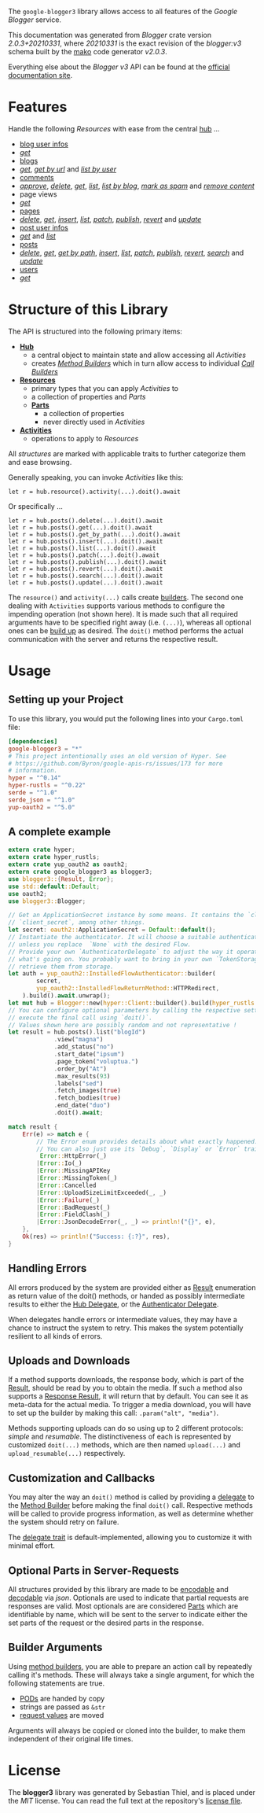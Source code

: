 <!---
DO NOT EDIT !
This file was generated automatically from 'src/mako/api/README.md.mako'
DO NOT EDIT !
-->
The `google-blogger3` library allows access to all features of the *Google Blogger* service.

This documentation was generated from *Blogger* crate version *2.0.3+20210331*, where *20210331* is the exact revision of the *blogger:v3* schema built by the [mako](http://www.makotemplates.org/) code generator *v2.0.3*.

Everything else about the *Blogger* *v3* API can be found at the
[official documentation site](https://developers.google.com/blogger/docs/3.0/getting_started).
# Features

Handle the following *Resources* with ease from the central [hub](https://docs.rs/google-blogger3/2.0.3+20210331/google_blogger3/Blogger) ... 

* [blog user infos](https://docs.rs/google-blogger3/2.0.3+20210331/google_blogger3/api::BlogUserInfo)
 * [*get*](https://docs.rs/google-blogger3/2.0.3+20210331/google_blogger3/api::BlogUserInfoGetCall)
* [blogs](https://docs.rs/google-blogger3/2.0.3+20210331/google_blogger3/api::Blog)
 * [*get*](https://docs.rs/google-blogger3/2.0.3+20210331/google_blogger3/api::BlogGetCall), [*get by url*](https://docs.rs/google-blogger3/2.0.3+20210331/google_blogger3/api::BlogGetByUrlCall) and [*list by user*](https://docs.rs/google-blogger3/2.0.3+20210331/google_blogger3/api::BlogListByUserCall)
* [comments](https://docs.rs/google-blogger3/2.0.3+20210331/google_blogger3/api::Comment)
 * [*approve*](https://docs.rs/google-blogger3/2.0.3+20210331/google_blogger3/api::CommentApproveCall), [*delete*](https://docs.rs/google-blogger3/2.0.3+20210331/google_blogger3/api::CommentDeleteCall), [*get*](https://docs.rs/google-blogger3/2.0.3+20210331/google_blogger3/api::CommentGetCall), [*list*](https://docs.rs/google-blogger3/2.0.3+20210331/google_blogger3/api::CommentListCall), [*list by blog*](https://docs.rs/google-blogger3/2.0.3+20210331/google_blogger3/api::CommentListByBlogCall), [*mark as spam*](https://docs.rs/google-blogger3/2.0.3+20210331/google_blogger3/api::CommentMarkAsSpamCall) and [*remove content*](https://docs.rs/google-blogger3/2.0.3+20210331/google_blogger3/api::CommentRemoveContentCall)
* page views
 * [*get*](https://docs.rs/google-blogger3/2.0.3+20210331/google_blogger3/api::PageViewGetCall)
* [pages](https://docs.rs/google-blogger3/2.0.3+20210331/google_blogger3/api::Page)
 * [*delete*](https://docs.rs/google-blogger3/2.0.3+20210331/google_blogger3/api::PageDeleteCall), [*get*](https://docs.rs/google-blogger3/2.0.3+20210331/google_blogger3/api::PageGetCall), [*insert*](https://docs.rs/google-blogger3/2.0.3+20210331/google_blogger3/api::PageInsertCall), [*list*](https://docs.rs/google-blogger3/2.0.3+20210331/google_blogger3/api::PageListCall), [*patch*](https://docs.rs/google-blogger3/2.0.3+20210331/google_blogger3/api::PagePatchCall), [*publish*](https://docs.rs/google-blogger3/2.0.3+20210331/google_blogger3/api::PagePublishCall), [*revert*](https://docs.rs/google-blogger3/2.0.3+20210331/google_blogger3/api::PageRevertCall) and [*update*](https://docs.rs/google-blogger3/2.0.3+20210331/google_blogger3/api::PageUpdateCall)
* [post user infos](https://docs.rs/google-blogger3/2.0.3+20210331/google_blogger3/api::PostUserInfo)
 * [*get*](https://docs.rs/google-blogger3/2.0.3+20210331/google_blogger3/api::PostUserInfoGetCall) and [*list*](https://docs.rs/google-blogger3/2.0.3+20210331/google_blogger3/api::PostUserInfoListCall)
* [posts](https://docs.rs/google-blogger3/2.0.3+20210331/google_blogger3/api::Post)
 * [*delete*](https://docs.rs/google-blogger3/2.0.3+20210331/google_blogger3/api::PostDeleteCall), [*get*](https://docs.rs/google-blogger3/2.0.3+20210331/google_blogger3/api::PostGetCall), [*get by path*](https://docs.rs/google-blogger3/2.0.3+20210331/google_blogger3/api::PostGetByPathCall), [*insert*](https://docs.rs/google-blogger3/2.0.3+20210331/google_blogger3/api::PostInsertCall), [*list*](https://docs.rs/google-blogger3/2.0.3+20210331/google_blogger3/api::PostListCall), [*patch*](https://docs.rs/google-blogger3/2.0.3+20210331/google_blogger3/api::PostPatchCall), [*publish*](https://docs.rs/google-blogger3/2.0.3+20210331/google_blogger3/api::PostPublishCall), [*revert*](https://docs.rs/google-blogger3/2.0.3+20210331/google_blogger3/api::PostRevertCall), [*search*](https://docs.rs/google-blogger3/2.0.3+20210331/google_blogger3/api::PostSearchCall) and [*update*](https://docs.rs/google-blogger3/2.0.3+20210331/google_blogger3/api::PostUpdateCall)
* [users](https://docs.rs/google-blogger3/2.0.3+20210331/google_blogger3/api::User)
 * [*get*](https://docs.rs/google-blogger3/2.0.3+20210331/google_blogger3/api::UserGetCall)




# Structure of this Library

The API is structured into the following primary items:

* **[Hub](https://docs.rs/google-blogger3/2.0.3+20210331/google_blogger3/Blogger)**
    * a central object to maintain state and allow accessing all *Activities*
    * creates [*Method Builders*](https://docs.rs/google-blogger3/2.0.3+20210331/google_blogger3/client::MethodsBuilder) which in turn
      allow access to individual [*Call Builders*](https://docs.rs/google-blogger3/2.0.3+20210331/google_blogger3/client::CallBuilder)
* **[Resources](https://docs.rs/google-blogger3/2.0.3+20210331/google_blogger3/client::Resource)**
    * primary types that you can apply *Activities* to
    * a collection of properties and *Parts*
    * **[Parts](https://docs.rs/google-blogger3/2.0.3+20210331/google_blogger3/client::Part)**
        * a collection of properties
        * never directly used in *Activities*
* **[Activities](https://docs.rs/google-blogger3/2.0.3+20210331/google_blogger3/client::CallBuilder)**
    * operations to apply to *Resources*

All *structures* are marked with applicable traits to further categorize them and ease browsing.

Generally speaking, you can invoke *Activities* like this:

```Rust,ignore
let r = hub.resource().activity(...).doit().await
```

Or specifically ...

```ignore
let r = hub.posts().delete(...).doit().await
let r = hub.posts().get(...).doit().await
let r = hub.posts().get_by_path(...).doit().await
let r = hub.posts().insert(...).doit().await
let r = hub.posts().list(...).doit().await
let r = hub.posts().patch(...).doit().await
let r = hub.posts().publish(...).doit().await
let r = hub.posts().revert(...).doit().await
let r = hub.posts().search(...).doit().await
let r = hub.posts().update(...).doit().await
```

The `resource()` and `activity(...)` calls create [builders][builder-pattern]. The second one dealing with `Activities` 
supports various methods to configure the impending operation (not shown here). It is made such that all required arguments have to be 
specified right away (i.e. `(...)`), whereas all optional ones can be [build up][builder-pattern] as desired.
The `doit()` method performs the actual communication with the server and returns the respective result.

# Usage

## Setting up your Project

To use this library, you would put the following lines into your `Cargo.toml` file:

```toml
[dependencies]
google-blogger3 = "*"
# This project intentionally uses an old version of Hyper. See
# https://github.com/Byron/google-apis-rs/issues/173 for more
# information.
hyper = "^0.14"
hyper-rustls = "^0.22"
serde = "^1.0"
serde_json = "^1.0"
yup-oauth2 = "^5.0"
```

## A complete example

```Rust
extern crate hyper;
extern crate hyper_rustls;
extern crate yup_oauth2 as oauth2;
extern crate google_blogger3 as blogger3;
use blogger3::{Result, Error};
use std::default::Default;
use oauth2;
use blogger3::Blogger;

// Get an ApplicationSecret instance by some means. It contains the `client_id` and 
// `client_secret`, among other things.
let secret: oauth2::ApplicationSecret = Default::default();
// Instantiate the authenticator. It will choose a suitable authentication flow for you, 
// unless you replace  `None` with the desired Flow.
// Provide your own `AuthenticatorDelegate` to adjust the way it operates and get feedback about 
// what's going on. You probably want to bring in your own `TokenStorage` to persist tokens and
// retrieve them from storage.
let auth = yup_oauth2::InstalledFlowAuthenticator::builder(
        secret,
        yup_oauth2::InstalledFlowReturnMethod::HTTPRedirect,
    ).build().await.unwrap();
let mut hub = Blogger::new(hyper::Client::builder().build(hyper_rustls::HttpsConnector::with_native_roots()), auth);
// You can configure optional parameters by calling the respective setters at will, and
// execute the final call using `doit()`.
// Values shown here are possibly random and not representative !
let result = hub.posts().list("blogId")
             .view("magna")
             .add_status("no")
             .start_date("ipsum")
             .page_token("voluptua.")
             .order_by("At")
             .max_results(93)
             .labels("sed")
             .fetch_images(true)
             .fetch_bodies(true)
             .end_date("duo")
             .doit().await;

match result {
    Err(e) => match e {
        // The Error enum provides details about what exactly happened.
        // You can also just use its `Debug`, `Display` or `Error` traits
         Error::HttpError(_)
        |Error::Io(_)
        |Error::MissingAPIKey
        |Error::MissingToken(_)
        |Error::Cancelled
        |Error::UploadSizeLimitExceeded(_, _)
        |Error::Failure(_)
        |Error::BadRequest(_)
        |Error::FieldClash(_)
        |Error::JsonDecodeError(_, _) => println!("{}", e),
    },
    Ok(res) => println!("Success: {:?}", res),
}

```
## Handling Errors

All errors produced by the system are provided either as [Result](https://docs.rs/google-blogger3/2.0.3+20210331/google_blogger3/client::Result) enumeration as return value of
the doit() methods, or handed as possibly intermediate results to either the 
[Hub Delegate](https://docs.rs/google-blogger3/2.0.3+20210331/google_blogger3/client::Delegate), or the [Authenticator Delegate](https://docs.rs/yup-oauth2/*/yup_oauth2/trait.AuthenticatorDelegate.html).

When delegates handle errors or intermediate values, they may have a chance to instruct the system to retry. This 
makes the system potentially resilient to all kinds of errors.

## Uploads and Downloads
If a method supports downloads, the response body, which is part of the [Result](https://docs.rs/google-blogger3/2.0.3+20210331/google_blogger3/client::Result), should be
read by you to obtain the media.
If such a method also supports a [Response Result](https://docs.rs/google-blogger3/2.0.3+20210331/google_blogger3/client::ResponseResult), it will return that by default.
You can see it as meta-data for the actual media. To trigger a media download, you will have to set up the builder by making
this call: `.param("alt", "media")`.

Methods supporting uploads can do so using up to 2 different protocols: 
*simple* and *resumable*. The distinctiveness of each is represented by customized 
`doit(...)` methods, which are then named `upload(...)` and `upload_resumable(...)` respectively.

## Customization and Callbacks

You may alter the way an `doit()` method is called by providing a [delegate](https://docs.rs/google-blogger3/2.0.3+20210331/google_blogger3/client::Delegate) to the 
[Method Builder](https://docs.rs/google-blogger3/2.0.3+20210331/google_blogger3/client::CallBuilder) before making the final `doit()` call. 
Respective methods will be called to provide progress information, as well as determine whether the system should 
retry on failure.

The [delegate trait](https://docs.rs/google-blogger3/2.0.3+20210331/google_blogger3/client::Delegate) is default-implemented, allowing you to customize it with minimal effort.

## Optional Parts in Server-Requests

All structures provided by this library are made to be [encodable](https://docs.rs/google-blogger3/2.0.3+20210331/google_blogger3/client::RequestValue) and 
[decodable](https://docs.rs/google-blogger3/2.0.3+20210331/google_blogger3/client::ResponseResult) via *json*. Optionals are used to indicate that partial requests are responses 
are valid.
Most optionals are are considered [Parts](https://docs.rs/google-blogger3/2.0.3+20210331/google_blogger3/client::Part) which are identifiable by name, which will be sent to 
the server to indicate either the set parts of the request or the desired parts in the response.

## Builder Arguments

Using [method builders](https://docs.rs/google-blogger3/2.0.3+20210331/google_blogger3/client::CallBuilder), you are able to prepare an action call by repeatedly calling it's methods.
These will always take a single argument, for which the following statements are true.

* [PODs][wiki-pod] are handed by copy
* strings are passed as `&str`
* [request values](https://docs.rs/google-blogger3/2.0.3+20210331/google_blogger3/client::RequestValue) are moved

Arguments will always be copied or cloned into the builder, to make them independent of their original life times.

[wiki-pod]: http://en.wikipedia.org/wiki/Plain_old_data_structure
[builder-pattern]: http://en.wikipedia.org/wiki/Builder_pattern
[google-go-api]: https://github.com/google/google-api-go-client

# License
The **blogger3** library was generated by Sebastian Thiel, and is placed 
under the *MIT* license.
You can read the full text at the repository's [license file][repo-license].

[repo-license]: https://github.com/Byron/google-apis-rsblob/main/LICENSE.md
